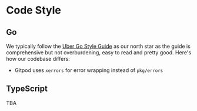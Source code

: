 <script context="module">
  export const prerender = true;
</script>

# Code Style

## Go

We typically follow the [Uber Go Style Guide](https://github.com/uber-go/guide/blob/master/style.md) as our north star as the guide is comprehensive but not overburdening, easy to read and pretty good. Here's how our codebase differs:

- Gitpod uses `xerrors` for error wrapping instead of `pkg/errors`

## TypeScript

TBA
